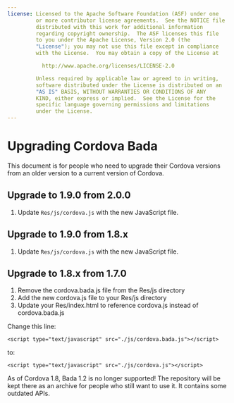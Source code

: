 ```yaml
---
license: Licensed to the Apache Software Foundation (ASF) under one
         or more contributor license agreements.  See the NOTICE file
         distributed with this work for additional information
         regarding copyright ownership.  The ASF licenses this file
         to you under the Apache License, Version 2.0 (the
         "License"); you may not use this file except in compliance
         with the License.  You may obtain a copy of the License at

           http://www.apache.org/licenses/LICENSE-2.0

         Unless required by applicable law or agreed to in writing,
         software distributed under the License is distributed on an
         "AS IS" BASIS, WITHOUT WARRANTIES OR CONDITIONS OF ANY
         KIND, either express or implied.  See the License for the
         specific language governing permissions and limitations
         under the License.
---
```


Upgrading Cordova Bada
======================

This document is for people who need to upgrade their Cordova versions from an
older version to a current version of Cordova.

## Upgrade to 1.9.0 from 2.0.0 ##

1. Update `Res/js/cordova.js` with the new JavaScript file.

## Upgrade to 1.9.0 from 1.8.x ##

1. Update `Res/js/cordova.js` with the new JavaScript file.

## Upgrade to 1.8.x from 1.7.0 ##

1. Remove the cordova.bada.js file from the Res/js directory 
2. Add the new cordova.js file to your Res/js directory 
3. Update your Res/index.html to reference cordova.js instead of cordova.bada.js 

Change this line:

    <script type="text/javascript" src="./js/cordova.bada.js"></script>
to:

    <script type="text/javascript" src="./js/cordova.js"></script>

As of Cordova 1.8, Bada 1.2 is no longer supported! The repository will be kept
there as an archive for people who still want to use it. It contains some outdated APIs.
